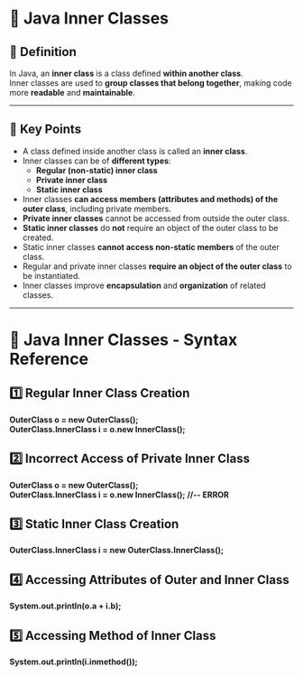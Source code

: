 # 🧩 Java Inner Classes

## 📘 Definition

In Java, an **inner class** is a class defined **within another class**.  
Inner classes are used to **group classes that belong together**, making code more **readable** and **maintainable**.

---

## 🔹 Key Points

- A class defined inside another class is called an **inner class**.  
- Inner classes can be of **different types**:
  - **Regular (non-static) inner class**  
  - **Private inner class**  
  - **Static inner class**  
- Inner classes **can access members (attributes and methods) of the outer class**, including private members.  
- **Private inner classes** cannot be accessed from outside the outer class.  
- **Static inner classes** do **not** require an object of the outer class to be created.  
- Static inner classes **cannot access non-static members** of the outer class.  
- Regular and private inner classes **require an object of the outer class** to be instantiated.  
- Inner classes improve **encapsulation** and **organization** of related classes.  

---

# 🧩 Java Inner Classes - Syntax Reference

## 1️⃣ Regular Inner Class Creation
**OuterClass o = new OuterClass();**  
**OuterClass.InnerClass i = o.new InnerClass();**

## 2️⃣ Incorrect Access of Private Inner Class
**OuterClass o = new OuterClass();**  
**OuterClass.InnerClass i = o.new InnerClass();  //-- ERROR**  

## 3️⃣ Static Inner Class Creation
**OuterClass.InnerClass i = new OuterClass.InnerClass();**  

## 4️⃣ Accessing Attributes of Outer and Inner Class
**System.out.println(o.a + i.b);**  

## 5️⃣ Accessing Method of Inner Class
**System.out.println(i.inmethod());**
